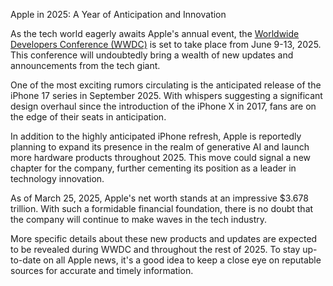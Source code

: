 Apple in 2025: A Year of Anticipation and Innovation

As the tech world eagerly awaits Apple's annual event, the [Worldwide Developers Conference (WWDC)](https://developer.apple.com/wwdc/) is set to take place from June 9-13, 2025. This conference will undoubtedly bring a wealth of new updates and announcements from the tech giant.

One of the most exciting rumors circulating is the anticipated release of the iPhone 17 series in September 2025. With whispers suggesting a significant design overhaul since the introduction of the iPhone X in 2017, fans are on the edge of their seats in anticipation.

In addition to the highly anticipated iPhone refresh, Apple is reportedly planning to expand its presence in the realm of generative AI and launch more hardware products throughout 2025. This move could signal a new chapter for the company, further cementing its position as a leader in technology innovation.

As of March 25, 2025, Apple's net worth stands at an impressive $3.678 trillion. With such a formidable financial foundation, there is no doubt that the company will continue to make waves in the tech industry.

More specific details about these new products and updates are expected to be revealed during WWDC and throughout the rest of 2025. To stay up-to-date on all Apple news, it's a good idea to keep a close eye on reputable sources for accurate and timely information.